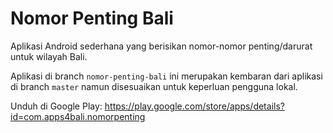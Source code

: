 # Nomor Penting Bali

Aplikasi Android sederhana yang berisikan nomor-nomor penting/darurat untuk wilayah Bali.

Aplikasi di branch `nomor-penting-bali` ini merupakan kembaran dari aplikasi di branch `master` namun disesuaikan untuk keperluan pengguna lokal.

Unduh di Google Play: https://play.google.com/store/apps/details?id=com.apps4bali.nomorpenting
